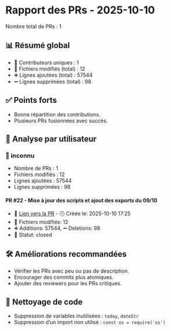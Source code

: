 # Rapport des PRs - 2025-10-10

Nombre total de PRs : 1

## 📊 Résumé global
- 👥 Contributeurs uniques : 1
- 📂 Fichiers modifiés (total) : 12
- ➕ Lignes ajoutées (total) : 57544
- ➖ Lignes supprimées (total) : 98

## ✅ Points forts
- Bonne répartition des contributions.
- Plusieurs PRs fusionnées avec succès.

## 👥 Analyse par utilisateur
### 🔹 inconnu
- Nombre de PRs : 1
- Fichiers modifiés : 12
- Lignes ajoutées : 57544
- Lignes supprimées : 98

#### PR #22 - Mise à jour des scripts et ajout des exports du 09/10
- 🔗 [Lien vers la PR](undefined)  - 🕒 Créée le: 2025-10-10 17:25 
- 📂 Fichiers modifiés: 12 
- ➕ Additions: 57544, ➖ Deletions: 98 
- 📌 Statut: closed 

## 🛠️ Améliorations recommandées
- Vérifier les PRs avec peu ou pas de description.
- Encourager des commits plus atomiques.
- Ajouter des reviewers pour les PRs critiques.
## 🧹 Nettoyage de code
- Suppression de variables inutilisées : `today`, `dateStr`
- Suppression d’un import non utilisé : `const os = require('os')`
